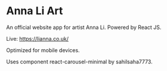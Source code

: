 # Anna Li Art

An official website app for artist Anna Li. Powered by React JS.

Live: https://lianna.co.uk/

Optimized for mobile devices.

Uses component react-carousel-minimal by sahilsaha7773.
